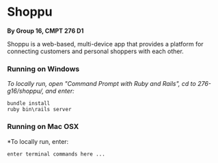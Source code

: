 # Shoppu
**By Group 16, CMPT 276 D1**

Shoppu is a web-based, multi-device app that provides a platform for connecting customers and personal shoppers with each other.

### Running on Windows
*To locally run, open "Command Prompt with Ruby and Rails", cd to 276-g16/shoppu/, and enter:*
```
bundle install
ruby bin\rails server
```

### Running on Mac OSX
*To locally run, enter:
```
enter terminal commands here ...
```
